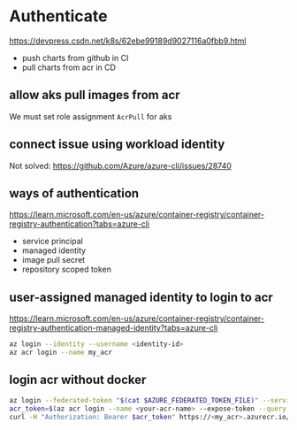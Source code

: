 # Authenticate

https://devpress.csdn.net/k8s/62ebe99189d9027116a0fbb9.html
- push charts from github in CI
- pull charts from acr in CD

## allow aks pull images from acr
We must set role assignment `AcrPull` for aks

## connect issue using workload identity
Not solved: https://github.com/Azure/azure-cli/issues/28740

## ways of authentication
https://learn.microsoft.com/en-us/azure/container-registry/container-registry-authentication?tabs=azure-cli
- service principal
- managed identity
- image pull secret
- repository scoped token

## user-assigned managed identity to login to acr
https://learn.microsoft.com/en-us/azure/container-registry/container-registry-authentication-managed-identity?tabs=azure-cli
```sh
az login --identity --username <identity-id>
az acr login --name my_acr
```

## login acr without docker
```sh
az login --federated-token "$(cat $AZURE_FEDERATED_TOKEN_FILE)" --service-principal -u $AZURE_CLIENT_ID -t $AZURE_TENANT_ID
acr_token=$(az acr login --name <your-acr-name> --expose-token --query accessToken -o tsv)
curl -H "Authorization: Bearer $acr_token" https://<my_acr>.azurecr.io/v2/_catalog # api call using token
```
